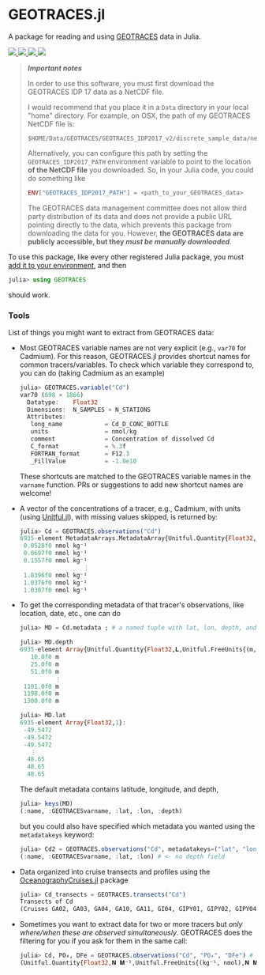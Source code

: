 # GEOTRACES.jl

A package for reading and using [GEOTRACES](https://www.geotraces.org/) data in Julia.

<p>
  <a href="https://github.com/briochemc/GEOTRACES.jl/actions">
    <img src="https://img.shields.io/github/workflow/status/briochemc/GEOTRACES.jl/Mac%20OS%20X?label=OSX&logo=Apple&logoColor=white&style=flat-square">
  </a>
  <a href="https://github.com/briochemc/GEOTRACES.jl/actions">
    <img src="https://img.shields.io/github/workflow/status/briochemc/GEOTRACES.jl/Linux?label=Linux&logo=Linux&logoColor=white&style=flat-square">
  </a>
  <a href="https://github.com/briochemc/GEOTRACES.jl/actions">
    <img src="https://img.shields.io/github/workflow/status/briochemc/GEOTRACES.jl/Windows?label=Windows&logo=Windows&logoColor=white&style=flat-square">
  </a>
  <a href="https://codecov.io/gh/briochemc/GEOTRACES.jl">
    <img src="https://img.shields.io/codecov/c/github/briochemc/GEOTRACES.jl/master?label=Codecov&logo=codecov&logoColor=white&style=flat-square">
  </a>
</p>

> ***Important notes***
>
> In order to use this software, you must first download the GEOTRACES IDP 17 data as a NetCDF file.
>
> I would recommend that you place it in a `Data` directory in your local "home" directory. 
> For example, on OSX, the path of my GEOTRACES NetCDF file is:
>
> ```
> $HOME/Data/GEOTRACES/GEOTRACES_IDP2017_v2/discrete_sample_data/netcdf/GEOTRACES_IDP2017_v2_Discrete_Sample_Data.nc
> ```
>
> Alternatively, you can configure this path by setting the `GEOTRACES_IDP2017_PATH` environment variable to point to the location **of the NetCDF file** you downloaded.
> So, in your Julia code, you could do something like
>
> ```julia
> ENV["GEOTRACES_IDP2017_PATH"] = <path_to_your_GEOTRACES_data>
> ```
>
> The GEOTRACES data management committee does not allow third party distribution of its data and does not provide a public URL pointing directly to the data, which prevents this package from downloading the data for you.
> However, **the GEOTRACES data are publicly accessible, but they *must be manually downloaded***.

To use this package, like every other registered Julia package, you must [add it to your environment](https://julialang.github.io/Pkg.jl/v1/managing-packages/#Adding-registered-packages), and then

```julia
julia> using GEOTRACES
```

should work.

### Tools

List of things you might want to extract from GEOTRACES data:

- Most GEOTRACES variable names are not very explicit (e.g., `var70` for Cadmium).
    For this reason, GEOTRACES.jl provides shortcut names for common tracers/variables.
    To check which variable they correspond to, you can do (taking Cadmium as an example)

    ```julia
    julia> GEOTRACES.variable("Cd")
    var70 (698 × 1866)
      Datatype:    Float32
      Dimensions:  N_SAMPLES × N_STATIONS
      Attributes:
       long_name            = Cd_D_CONC_BOTTLE
       units                = nmol/kg
       comment              = Concentration of dissolved Cd
       C_format             = %.3f
       FORTRAN_format       = F12.3
       _FillValue           = -1.0e10
    ```
    These shortcuts are matched to the GEOTRACES variable names in the `varname` function.
    PRs or suggestions to add new shortcut names are welcome!

- A vector of the concentrations of a tracer, e.g., Cadmium, with units (using [Unitful.jl](https://github.com/PainterQubits/Unitful.jl)), with missing values skipped, is returned by:

    ```julia
    julia> Cd = GEOTRACES.observations("Cd")
    6935-element MetadataArrays.MetadataArray{Unitful.Quantity{Float32,𝐍 𝐌⁻¹,Unitful.FreeUnits{(kg⁻¹, nmol),𝐍 𝐌⁻¹,nothing}},1,NamedTuple{(:name, :GEOTRACESvarname, :lat, :lon, :depth),Tuple{String,String,Array{Float32,1},Array{Float32,1},Array{Unitful.Quantity{Float32,𝐋,Unitful.FreeUnits{(m,),𝐋,nothing}},1}}},Array{Unitful.Quantity{Float32,𝐍 𝐌⁻¹,Unitful.FreeUnits{(kg⁻¹, nmol),𝐍 𝐌⁻¹,nothing}},1}}:
     0.0528f0 nmol kg⁻¹
     0.0697f0 nmol kg⁻¹
     0.1557f0 nmol kg⁻¹
                      ⋮
     1.0396f0 nmol kg⁻¹
     1.0376f0 nmol kg⁻¹
     1.0307f0 nmol kg⁻¹
    ```

- To get the corresponding metadata of that tracer's observations, like location, date, etc., one can do

    ```julia
    julia> MD = Cd.metadata ; # a named tuple with lat, lon, depth, and more...

    julia> MD.depth
    6935-element Array{Unitful.Quantity{Float32,𝐋,Unitful.FreeUnits{(m,),𝐋,nothing}},1}:
       10.0f0 m
       25.0f0 m
       51.0f0 m
              ⋮
     1101.0f0 m
     1198.0f0 m
     1300.0f0 m

    julia> MD.lat
    6935-element Array{Float32,1}:
     -49.5472
     -49.5472
     -49.5472
       ⋮
      48.65
      48.65
      48.65
    ```

    The default metadata contains latitude, longitude, and depth,

    ```julia
    julia> keys(MD)
    (:name, :GEOTRACESvarname, :lat, :lon, :depth)
    ```
    but you could also have specified which metadata you wanted using the `metadatakeys` keyword:

    ```julia
    julia> Cd2 = GEOTRACES.observations("Cd", metadatakeys=("lat", "lon")); keys(Cd2.metadata)
    (:name, :GEOTRACESvarname, :lat, :lon) # <- no depth field
    ```

- Data organized into cruise transects and profiles using the [OceanographyCruises.jl](https://github.com/briochemc/OceanographyCruises.jl) package

    ```julia
    julia> Cd_transects = GEOTRACES.transects("Cd")
    Transects of Cd
    (Cruises GA02, GA03, GA04, GA10, GA11, GI04, GIPY01, GIPY02, GIPY04, GIPY05, GIPY06, GIPY13, GP02, GP13, GP16, GP18, GPpr01, GPpr02, and GPpr07.)
    ```

- Sometimes you want to extract data for two or more tracers but *only where/when these are observed simultaneously*. GEOTRACES does the filtering for you if you ask for them in the same call:

    ```julia
    julia> Cd, PO₄, DFe = GEOTRACES.observations("Cd", "PO₄", "DFe") # Cd, PO₄, and DFe obs with units
    (Unitful.Quantity{Float32,𝐍 𝐌⁻¹,Unitful.FreeUnits{(kg⁻¹, nmol),𝐍 𝐌⁻¹,nothing}}[0.0528f0 nmol kg⁻¹, 0.0697f0 nmol kg⁻¹, 0.1557f0 nmol kg⁻¹, 0.3743f0 nmol kg⁻¹, 0.4684f0 nmol kg⁻¹, 0.533f0 nmol kg⁻¹, 0.5569f0 nmol kg⁻¹, 0.6011f0 nmol kg⁻¹, 0.6586f0 nmol kg⁻¹, 0.7084f0 nmol kg⁻¹  …  0.7873171f0 nmol kg⁻¹, 0.8044f0 nmol kg⁻¹, 0.7717073f0 nmol kg⁻¹, 0.7809f0 nmol kg⁻¹, 0.74536586f0 nmol kg⁻¹, 0.7665f0 nmol kg⁻¹, 0.7336f0 nmol kg⁻¹, 0.7464f0 nmol kg⁻¹, 0.7295f0 nmol kg⁻¹, 0.7203122f0 nmol kg⁻¹], Unitful.Quantity{Float32,𝐍 𝐌⁻¹,Unitful.FreeUnits{(kg⁻¹, μmol),𝐍 𝐌⁻¹,nothing}}[1.01f0 μmol kg⁻¹, 2.37f0 μmol kg⁻¹, 2.34f0 μmol kg⁻¹, 2.29f0 μmol kg⁻¹, 2.25f0 μmol kg⁻¹, 2.23f0 μmol kg⁻¹, 2.21f0 μmol kg⁻¹, 1.01f0 μmol kg⁻¹, 1.11f0 μmol kg⁻¹, 1.46f0 μmol kg⁻¹  …  2.56f0 μmol kg⁻¹, 2.55f0 μmol kg⁻¹, 2.5f0 μmol kg⁻¹, 2.48f0 μmol kg⁻¹, 2.42f0 μmol kg⁻¹, 2.35f0 μmol kg⁻¹, 2.33f0 μmol kg⁻¹, 2.32f0 μmol kg⁻¹, 2.32f0 μmol kg⁻¹, 2.31f0 μmol kg⁻¹], Unitful.Quantity{Float32,𝐍 𝐌⁻¹,Unitful.FreeUnits{(kg⁻¹, nmol),𝐍 𝐌⁻¹,nothing}}[0.52f0 nmol kg⁻¹, 0.37f0 nmol kg⁻¹, 0.43f0 nmol kg⁻¹, 0.35f0 nmol kg⁻¹, 0.31f0 nmol kg⁻¹, 0.36f0 nmol kg⁻¹, 0.41f0 nmol kg⁻¹, 0.44f0 nmol kg⁻¹, 0.64f0 nmol kg⁻¹, 0.75f0 nmol kg⁻¹  …  0.6087805f0 nmol kg⁻¹, 0.66097564f0 nmol kg⁻¹, 0.6707317f0 nmol kg⁻¹, 0.5721951f0 nmol kg⁻¹, 0.50731707f0 nmol kg⁻¹, 0.4878049f0 nmol kg⁻¹, 0.46341464f0 nmol kg⁻¹, 0.4497561f0 nmol kg⁻¹, 0.44f0 nmol kg⁻¹, 0.48292682f0 nmol kg⁻¹])
    ```


